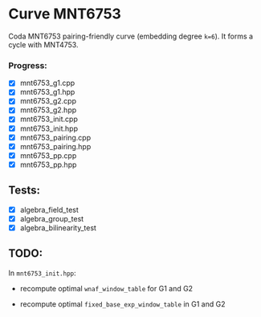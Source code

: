 # Curve MNT6753
Coda MNT6753 pairing-friendly curve (embedding degree `k=6`). It forms a cycle with MNT4753.

### Progress:
- [x] mnt6753_g1.cpp
- [x] mnt6753_g1.hpp
- [x] mnt6753_g2.cpp
- [x] mnt6753_g2.hpp
- [x] mnt6753_init.cpp
- [x] mnt6753_init.hpp
- [x] mnt6753_pairing.cpp
- [x] mnt6753_pairing.hpp
- [x] mnt6753_pp.cpp
- [x] mnt6753_pp.hpp

## Tests:
- [x] algebra_field_test
- [x] algebra_group_test
- [x] algebra_bilinearity_test

## TODO:
In `mnt6753_init.hpp`:

* recompute optimal `wnaf_window_table` for G1 and G2

* recompute optimal `fixed_base_exp_window_table` in G1 and G2

